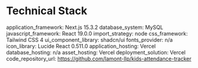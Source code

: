 # Technical Stack

application_framework: Next.js 15.3.2
database_system: MySQL
javascript_framework: React 19.0.0
import_strategy: node
css_framework: Tailwind CSS 4
ui_component_library: shadcn/ui
fonts_provider: n/a
icon_library: Lucide React 0.511.0
application_hosting: Vercel
database_hosting: n/a
asset_hosting: Vercel
deployment_solution: Vercel
code_repository_url: https://github.com/lamont-llp/kids-attendance-tracker 